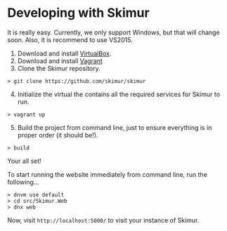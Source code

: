 # Developing with Skimur

It is really easy. Currently, we only support Windows, but that will change soon. Also, it is recommend to use VS2015.

1. Download and install [VirtualBox](https://www.virtualbox.org/wiki/Downloads).
2. Download and install [Vagrant](https://www.vagrantup.com/)
3. Clone the Skimur repository.

```> git clone https://github.com/skimur/skimur```

4. Initialize the virtual the contains all the required services for Skimur to run.

```> vagrant up```

5. Build the project from command line, just to ensure everything is in proper order (it should be!).

```> build```

Your all set!

To start running the website immediately from command line, run the following...

```
> dnvm use default
> cd src/Skimur.Web
> dnx web
```

Now, visit ```http://localhost:5000/``` to visit your instance of Skimur.